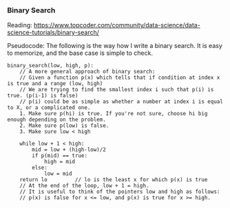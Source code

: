### Binary Search

Reading: https://www.topcoder.com/community/data-science/data-science-tutorials/binary-search/

Pseudocode:
The following is the way how I write a binary search. It is easy to memorize, and the base case is simple to check.

```
binary_search(low, high, p):
    // A more general approach of binary search:
    // Given a function p(x) which tells that if condition at index x is true and a range (low, high)
    // We are trying to find the smallest index i such that p(i) is true. (p(i-1) is false)
    // p(i) could be as simple as whether a number at index i is equal to X, or a complicated one.
    1. Make sure p(hi) is true. If you're not sure, choose hi big enough depending on the problem.
    2. Make sure p(low) is false.
    3. Make sure low < high

    while low + 1 < high:
        mid = low + (high-low)/2
        if p(mid) == true:
            high = mid
        else:
            low = mid
    return lo         // lo is the least x for which p(x) is true
    // At the end of the loop, low + 1 = high. 
    // It is useful to think of the pointers low and high as follows:
    // p(x) is false for x <= low, and p(x) is true for x >= high.
```
